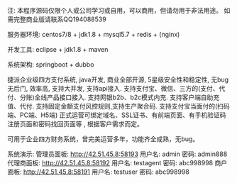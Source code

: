 注: 本程序源码仅限个人或公司学习或自用，可以商用，但请勿用于非法用途。
如需完整商业版请联系QQ194088539

服务器环境: centos7/8 + jdk1.8 + mysql5.7 + redis + (nginx)

开发工具: eclipse + jdk1.8 + maven

系统架构: springboot + dubbo

捷派企业级四方支付系统, java开发, 商业全部开源, 5星级安全性和稳定性, 无bug无后门, 效率高, 支持大并发, 支持api接入.
支持支付宝、微信、三方的(支付、代付、分账)全线产品接口接入.
支持网银b2b、b2c模式内充. 支持客户端自助充值、代付.
支持固定金额支付风控规则,支持生产聚合码.
支持支付宝当面付的(扫码端、PC端、H5端)
正式运营可绑定域名、SSL证书、有前端页面、有手机验证码注册页面和密码找回页面等 , 根据客户需求而定。

可用于企业四方财务系统，曾完美运营多年，功能齐全成熟，无bug。

系统演示:
管理员面板: http://42.51.45.8:58193   用户名: admin         密码: admin888
代理商面板: http://42.51.45.8:58192   用户名: testagent    密码: abc998998
商户面板:    http://42.51.45.8:58191   用户名: testuser       密码: abc998998